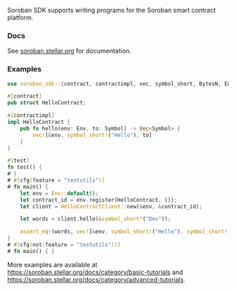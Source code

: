 Soroban SDK supports writing programs for the Soroban smart contract
platform.

### Docs

See [soroban.stellar.org](https://soroban.stellar.org) for documentation.

### Examples

```rust
use soroban_sdk::{contract, contractimpl, vec, symbol_short, BytesN, Env, Symbol, Vec};

#[contract]
pub struct HelloContract;

#[contractimpl]
impl HelloContract {
    pub fn hello(env: Env, to: Symbol) -> Vec<Symbol> {
        vec![&env, symbol_short!("Hello"), to]
    }
}

#[test]
fn test() {
# }
# #[cfg(feature = "testutils")]
# fn main() {
    let env = Env::default();
    let contract_id = env.register(HelloContract, ());
    let client = HelloContractClient::new(&env, &contract_id);

    let words = client.hello(&symbol_short!("Dev"));

    assert_eq!(words, vec![&env, symbol_short!("Hello"), symbol_short!("Dev"),]);
}
# #[cfg(not(feature = "testutils"))]
# fn main() { }
```

More examples are available at <https://soroban.stellar.org/docs/category/basic-tutorials>
and <https://soroban.stellar.org/docs/category/advanced-tutorials>.
